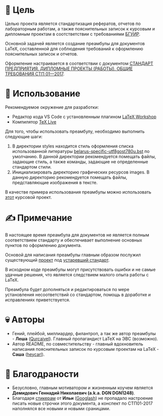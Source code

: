 # 📖 Цель

Целью проекта является стандартизация рефератов, отчетов по лабораторным работам, а также пояснительных записок к курсовым и дипломным проектам в соотстветствии с требованиями [БГУИР](https://www.bsuir.by).

Основной задачей является создание преамбулы для документов LaTeX, составленной для соблюдения требований к оформлению пояснительных записок и отчетов.

Оформление настраивается в соответствии с документом [СТАНДАРТ ПРЕДПРИЯТИЯ. ДИПЛОМНЫЕ ПРОЕКТЫ (РАБОТЫ). ОБЩИЕ ТРЕБОВАНИЯ СТП 01—2017](https://library.bsuir.by/m/12_101945_1_141950.pdf).

 # 📃  Использование

Рекомендуемое окружение для разработки:
- Редактор кода VS Code с установленным плагином [LaTeX Workshop](https://marketplace.visualstudio.com/items?itemName=James-Yu.latex-workshop)
- Компилятор [TeX Live](https://www.tug.org/texlive/)

Для того, чтобы использовать преамбулу, необходимо выполнить следующие шаги:
1. В директории styles находится стиль оформления списка использованной литературы [belarus-specific-utf8gost780u.bst](https://github.com/Qurcaivel/bsuir-latex/blob/main/styles/belarus-specific-utf8gost780u.bst) по умолчанию. В данной директории рекомендуется помещать файлы, задающие стиль, а также команды,
задающие не определенные стандартом стили.
1. Инициализировать директорию графических ресурсов images. В данную директорию рекомендуется помещать файлы, представляющие изображения в тексте. 

В качестве примера использования преамбулы можно использовать [этот](https://github.com/Qurcaivel/bsuir-couse) курсовой проект.

# ✍️ Примечание

В настоящее время преамбула для документов не является полным соответствием стандарту и обеспечивает выполнение основных пунктов по оформлению документа.

Основой для написания преамбулы главным образом послужил существующий [проект](https://github.com/mstyura/bsuir-diploma-latex) под [устаревший стандарт](http://www.bsuir.by/m/12_100229_1_80040.pdf).

В исходном коде преамбулы могут присутствовать ошибки и не самые удачные решения, что является следствием малого опыта работы с LaTeX.

Преамбула будет дополняться и редактироваться по мере установления несоответствий со стандартом, помощь в доработке и исправлениях приветствуется.
# 💀 Авторы

- Гений, плейбой, миллиардер, филантроп, а так же автор преамбулы - **Леша** ([Qurcaivel](https://github.com/Qurcaivel)). Главный пропагандист LaTeX на ЭВС (возможно).
- Автор README, по совместительству - главный вдохновитель написания пояснительных записок по курсовым проектам на LaTeX - **Саша** ([heycarl](https://github.com/heycarl)). 
# 🙏 Благодраности

 - Безусловно, главным мотиватором и жизненным коучем является **Демидович Геннадий Николаевич (a.k.a. DGN DGN1248)**.
 - Благодаря [стикерам](https://t.me/addstickers/DGN_DGN_1248) от **Ильи** ([Googlash](https://github.com/Googlash)) не пропадало настроение писать новые строчки этого документа, а конспект по СТП01-2017 наполнялся все новыми и новыми сраницами. 
 
